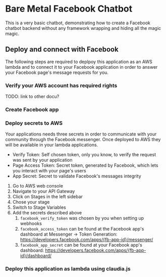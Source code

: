 # Bare Metal Facebook Chatbot

This is a very basic chatbot, demonstrating how to create a Facebook chatbot backend without any framework wrapping and hiding all the magic magic.

## Deploy and connect with Facebook

The following steps are required to deplpoy this application as an AWS lambda and to connect it to your Facebook application in order to answer your Facebook page's message requests for you.

### Verify your AWS account has required rights

TODO: link to other docu?

### Create Facebook app

### Deploy secrets to AWS

Your applications needs three secrets in order to communicate with your community through the Facebook messenger. Once deployed to AWS they will be available in your lambda applications.

- Verify Token: Self chosen token, only you know, to verify the request was sent by your application
- Page Access Token: Secret token, generated by Facebook, which lets you interact with your page's users
- App Secret: Secret to validate Facebook's messages integrity

1. Go to AWS web console
2. Navigate to your API Gateway
3. Click on Stages in the left sidebar
4. Chose your stage
5. Switch to Stage Variables
6. Add the secrets described above
    1. `facebook_verify_token` was chosen by you when setting up webhooks 
    2. `facebook_access_token` can be found at the Facebook app's dashboard at Messenger -> Token Generation: https://developers.facebook.com/apps/{fb-app-id}/messenger/
    3. `facebook_app_secret` can be found at your Facebook app's dashboard: https://developers.facebook.com/apps/{fb-app-id}/dashboard/

### Deploy this application as lambda using claudia.js